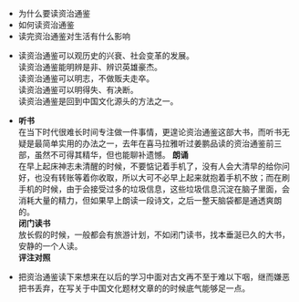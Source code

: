 - 为什么要读资治通鉴
- 如何读资治通鉴
- 读完资治通鉴对生活有什么影响

* 读资治通鉴可以观历史的兴衰、社会变革的发展。  
读资治通鉴能明辨是非、辨识英雄豪杰。  
读资治通鉴可以明志，不做贩夫走卒。  
读资治通鉴可以明得失、有决断。  
读资治通鉴是回到中国文化源头的方法之一。  

* **听书**  
在当下时代很难长时间专注做一件事情，更遑论资治通鉴这部大书，而听书无疑是最简单实用的办法之一，去年在喜马拉雅听过姜鹏品读的资治通鉴前三部，虽然不可得其精华，但也能聊补遗憾。
**朗诵**  
在早上起床神志未清醒的时候，不要惦记着手机了，没有人会大清早的给你问好，也没有转账等着你收取，所以大可不必早上起来就抱着手机不放；而在刷手机的时候，由于会接受过多的垃圾信息，这些垃圾信息沉淀在脑子里面，会消耗大量的精力，但如果早上朗读一段诗文，之后一整天脑袋都是通透爽朗的。  
**闭门读书**  
放长假的时候，一般都会有旅游计划，不如闭门读书，找本垂涎已久的大书，安静的一个人读。    
**评注对照**

* 把资治通鉴读下来想来在以后的学习中面对古文再不至于难以下咽，继而嫌恶把书丢弃，在写关于中国文化题材文章的的时候底气能够足一点。
